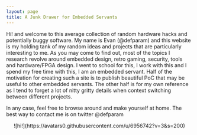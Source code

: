 ```yaml
---
layout: page
title: A Junk Drawer for Embedded Servants
---
```

Hi! and welcome to this average collection of random hardware hacks and potentially buggy software. My name is Evan (@defparam) and this website is my holding tank of my random ideas and projects that are particularly interesting to me. As you may come to find out, most of the topics I research revolve around embedded design, retro gaming, security, tools and hardware/FPGA design. I went to school for this, I work with this and I spend my free time with this, I am an embedded servant. Half of the motivation for creating such a site is to publish beautiful PoC that may be useful to other embedded servants. The other half is for my own reference as I tend to forget a lot of nitty gritty details when context switching between different projects. 

In any case, feel free to browse around and make yourself at home. The best way to contact me is on twitter @defparam
<center>![hi!](https://avatars0.githubusercontent.com/u/6956742?v=3&s=200)</center>

